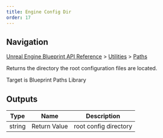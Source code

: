 ```yaml
---
title: Engine Config Dir
order: 17
---
```

## Navigation

[Unreal Engine Blueprint API Reference](https://dev.epicgames.com/documentation/en-us/unreal-engine/BlueprintAPI) > [Utilities](https://dev.epicgames.com/documentation/en-us/unreal-engine/BlueprintAPI/Utilities) > [Paths](https://dev.epicgames.com/documentation/en-us/unreal-engine/BlueprintAPI/Utilities/Paths)

Returns the directory the root configuration files are located.

Target is Blueprint Paths Library

## Outputs

| Type | Name | Description |
| --- | --- | --- |
| string | Return Value | root config directory |
